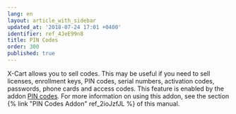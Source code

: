 ```yaml
---
lang: en
layout: article_with_sidebar
updated_at: '2018-07-24 17:01 +0400'
identifier: ref_4JeE99n8
title: PIN Codes
order: 300
published: true
---
```

X-Cart allows you to sell codes. This may be useful if you need to sell licenses, enrollment keys, PIN codes, serial numbers, activation codes, passwords, phone cards and access codes. This feature is enabled by the addon [PIN codes](https://market.x-cart.com/addons/pin-codes.html). For more information on using this addon, see the section {% link "PIN Codes Addon" ref_2ioJzfJL %} of this manual.
